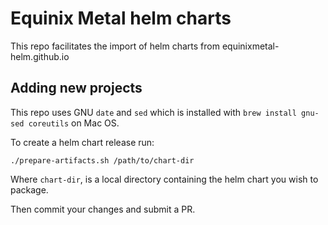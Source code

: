 # Equinix Metal helm charts

This repo facilitates the import of helm charts from equinixmetal-helm.github.io

## Adding new projects

This repo uses GNU `date` and `sed` which is installed with `brew install gnu-sed coreutils` on Mac OS.

To create a helm chart release run:

```
./prepare-artifacts.sh /path/to/chart-dir
```

Where `chart-dir`, is a local directory containing the helm chart you wish to package.

Then commit your changes and submit a PR.
